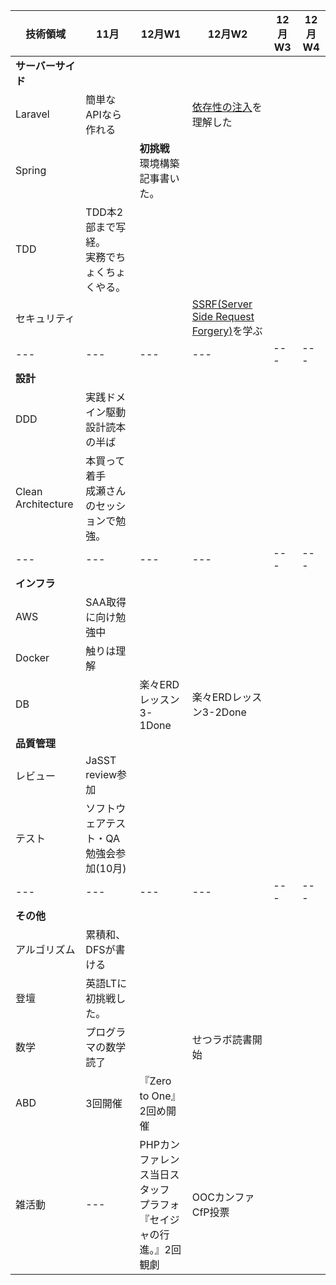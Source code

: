 |技術領域|11月|12月W1|12月W2|12月W3|12月W4
|---|---|---|---|---|---|
|**サーバーサイド**|
|Laravel|簡単なAPIなら作れる||[依存性の注入](https://kore1server.com/333/Laravel%E3%80%81%E3%82%B3%E3%83%B3%E3%83%86%E3%83%8A%E3%81%AB%E3%82%88%E3%82%8B%E4%BE%9D%E5%AD%98%E8%A7%A3%E6%B1%BA%E3%81%A8%E3%81%AF)を理解した|
|Spring||**初挑戦**<br>環境構築記事書いた。|
|TDD|TDD本2部まで写経。<br>実務でちょくちょくやる。||
|セキュリティ|||[SSRF(Server Side Request Forgery)](https://blog.tokumaru.org/2018/12/introduction-to-ssrf-server-side-request-forgery.html)を学ぶ|
|---|---|---|---|---|---|
|**設計**|
|DDD|実践ドメイン駆動設計読本の半ば||
|Clean Architecture|本買って着手<br>成瀬さんのセッションで勉強。||
|---|---|---|---|---|---|
|**インフラ**|
|AWS|SAA取得に向け勉強中||
|Docker|触りは理解||
|DB||楽々ERDレッスン3-1Done|楽々ERDレッスン3-2Done|
|**品質管理**|
|レビュー|JaSST review参加||
|テスト|ソフトウェアテスト・QA勉強会参加(10月)||
|---|---|---|---|---|---|
|**その他**|
|アルゴリズム|累積和、DFSが書ける||
|登壇|英語LTに初挑戦した。||
|数学|プログラマの数学読了||せつラボ読書開始|
|ABD|3回開催|『Zero to One』2回め開催|
|雑活動|---|PHPカンファレンス当日スタッフ<br>プラフォ『セイジャの行進。』2回観劇|OOCカンファCfP投票|

